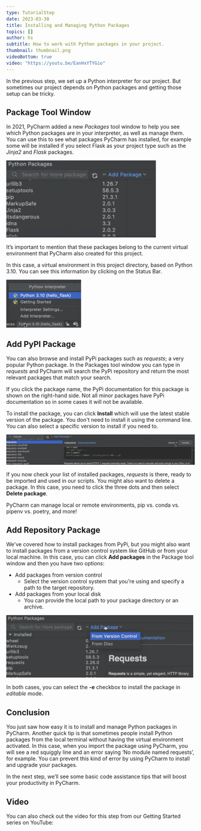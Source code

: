 ```yaml
---
type: TutorialStep
date: 2023-03-30
title: Installing and Managing Python Packages
topics: []
author: hs
subtitle: How to work with Python packages in your project.
thumbnail: thumbnail.png
videoBottom: true
video: "https://youtu.be/EanHxYTYGio"
---
```


In the previous step, we set up a Python interpreter for our project. But sometimes our project depends on Python packages and getting those setup can be tricky.

## Package Tool Window

In 2021, PyCharm added a new _Packages_ tool window to help you see which Python packages are in your interpreter, as well as manage them. You can use this to see what packages PyCharm has installed, for example some will be installed if you select Flask as your project type such as the _Jinja2_ and _Flask_ packages.

<img src="python-packages.png" alt="Python Packages" width="400"/>

It’s important to mention that these packages belong to the current virtual environment that PyCharm also created for this project.

In this case, a virtual environment in this project directory, based on Python 3.10. You can see this information by clicking on the Status Bar.

<img src="python-package-status-bar.png" alt="View Python packages on the Status Bar" width="200"/>

## Add PyPI Package

You can also browse and install PyPi packages such as _requests_; a very popular Python package. In the Packages tool window you can type in _requests_ and PyCharm will search the PyPi repository and return the most relevant packages that match your search.

If you click the package name, the PyPi documentation for this package is shown on the right-hand side. Not all minor packages have PyPi documentation so in some cases it will not be available.

To install the package, you can click **Install** which will use the latest stable version of the package. You don't need to install it using the command line. You can also select a specific version to install if you need to.

<img src="requests-package.png" alt="Requests package" width="800"/>

If you now check your list of installed packages, _requests_ is there, ready to be imported and used in our scripts. You might also want to delete a package. In this case, you need to click the three dots and then select **Delete package**.

PyCharm can manage local or remote environments, pip vs. conda vs. pipenv vs. poetry, and more!

## Add Repository Package

We've covered how to install packages from PyPi, but you might also want to install packages from a version control system like GitHub or from your local machine. In this case, you can click **Add packages** in the Package tool window and then you have two options:

- Add packages from version control
  - Select the version control system that you're using and specify a path to the target repository.
- Add packages from your local disk
  - You can provide the local path to your package directory or an archive.

<img src="add-repository-packages.png" alt="Add repository packages" width="500"/>

In both cases, you can select the **-e** checkbox to install the package in _editable_ mode.

## Conclusion

You just saw how easy it is to install and manage Python packages in PyCharm. Another quick tip is that sometimes people install Python packages from the local terminal without having the virtual environment activated. In this case, when you import the package using PyCharm, you will see a red squiggly line and an error saying ‘No module named requests’, for example. You can prevent this kind of error by using PyCharm to install and upgrade your packages.

In the next step, we’ll see some basic code assistance tips that will boost your productivity in PyCharm.

## Video

You can also check out the video for this step from our Getting Started series on YouTube:

